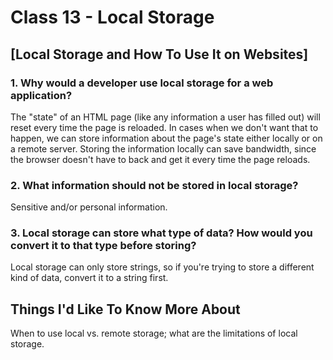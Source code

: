 # Class 13 - Local Storage

## [Local Storage and How To Use It on Websites]

### 1. Why would a developer use local storage for a web application?

The "state" of an HTML page (like any information a user has filled out) will reset every time the page is reloaded. In cases when we don't want that to happen, we can store information about the page's state either locally or on a remote server. Storing the information locally can save bandwidth, since the browser doesn't have to back and get it every time the page reloads.

### 2. What information should not be stored in local storage?

Sensitive and/or personal information.

### 3. Local storage can store what type of data? How would you convert it to that type before storing?

Local storage can only store strings, so if you're trying to store a different kind of data, convert it to a string first.

## Things I'd Like To Know More About

When to use local vs. remote storage; what are the limitations of local storage.
